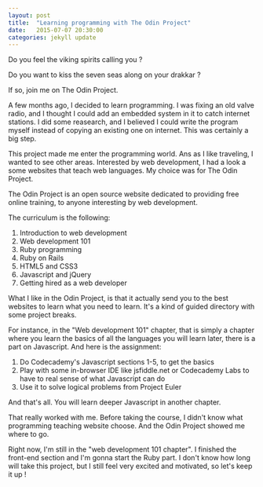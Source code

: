 ```yaml
---
layout: post
title:  "Learning programming with The Odin Project"
date:   2015-07-07 20:30:00
categories: jekyll update
---
```

Do you feel the viking spirits calling you ?

Do you want to kiss the seven seas along on your drakkar ?

If so, join me on The Odin Project.

<!---<img src="2015-07-07-learning-web-development-with-the-odin-project/logo.jpg" width=32 height=32/>-->

A few months ago, I decided to learn programming. I was fixing an old valve radio, and I thought I could add an embedded system in it to catch internet stations. I did some reasearch, and I believed I could write the program myself instead of copying an existing one on internet. This was certainly a big step. 

This project made me enter the programming world. Ans as I like traveling, I wanted to see other areas.
Interested by web development, I had a look a some websites that teach web languages. My choice was for The Odin Project.



The Odin Project is an open source website dedicated to providing free online training, to anyone interesting by web development. 

The curriculum is the following:

<ol>
    <li>Introduction to web development</li>
    <li>Web development 101</li>
    <li>Ruby programming</li>
    <li>Ruby on Rails</li>
    <li>HTML5 and CSS3</li>
    <li>Javascript and jQuery</li>
    <li>Getting hired as a web developer</li>
</ol>

What I like in the Odin Project, is that it actually send you to the best websites to learn what you need to learn. It's a kind of guided directory with some project breaks.

For instance, in the "Web development 101" chapter, that is simply a chapter where you learn the basics of all the languages you will learn later, there is a part on Javascript. And here is the assignment:

<ol>
    <li>Do Codecademy's Javascript sections 1-5, to get the basics</li>
    <li>Play with some in-browser IDE like jsfiddle.net or Codecademy Labs to have to real sense of what Javascript can do</li>
    <li>Use it to solve logical problems from Project Euler</li>
</ol>

And that's all. You will learn deeper Javascript in another chapter.

That really worked with me. Before taking the course, I didn't know what programming teaching website choose. And the Odin Project showed me where to go.

Right now, I'm still in the "web development 101 chapter". I finished the front-end section and I'm gonna start the Ruby part. I don't know how long will take this project, but I still feel very excited and motivated, so let's keep it up !